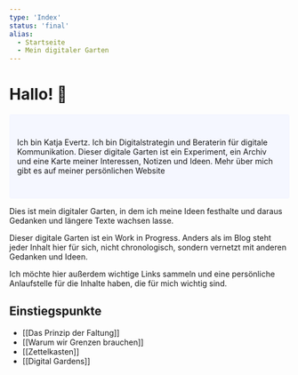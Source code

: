 ```yaml
---
type: 'Index'
status: 'final'
alias:
  - Startseite
  - Mein digitaler Garten
---
```


# Hallo! 🌱

<p style="padding: 3em 1em; background: #f5f7ff; border-radius: 4px;">
  Ich bin Katja Evertz. Ich bin Digitalstrategin und Beraterin für digitale Kommunikation. Dieser digitale Garten ist ein Experiment, ein Archiv und eine Karte meiner Interessen, Notizen und Ideen. <a src="https://www.katjaevertz.de/ueber-katja-evertz/">Mehr über mich</a> gibt es <a src="https://www.katjaevertz.de">auf meiner persönlichen Website</a>
</p>

Dies ist mein digitaler Garten, in dem ich meine Ideen festhalte und daraus Gedanken und längere Texte wachsen lasse.

Dieser digitale Garten ist ein Work in Progress. Anders als im Blog steht jeder Inhalt hier für sich, nicht chronologisch, sondern vernetzt mit anderen Gedanken und Ideen. 

Ich möchte hier außerdem wichtige Links sammeln und eine persönliche Anlaufstelle für die Inhalte haben, die für mich wichtig sind.

## Einstiegspunkte

- [[Das Prinzip der Faltung]]
- [[Warum wir Grenzen brauchen]]
- [[Zettelkasten]]
- [[Digital Gardens]]
